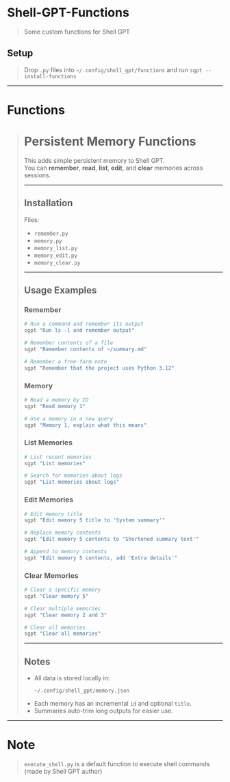 # Shell-GPT-Functions
> Some custom functions for Shell GPT

## Setup
> Drop `.py` files into `~/.config/shell_gpt/functions` and run `sgpt --install-functions`

---

# Functions

> # Persistent Memory Functions
>
> This adds simple persistent memory to Shell GPT.  
> You can **remember**, **read**, **list**, **edit**, and **clear** memories across sessions.
>
> ---
>
> ## Installation
>
> Files:
>
> - `remember.py`
> - `memory.py`
> - `memory_list.py`
> - `memory_edit.py`
> - `memory_clear.py`
>
> ---
>
> ## Usage Examples
>
> ### Remember
>
> ```bash
> # Run a command and remember its output
> sgpt "Run ls -l and remember output"
>
> # Remember contents of a file
> sgpt "Remember contents of ~/summary.md"
>
> # Remember a free-form note
> sgpt "Remember that the project uses Python 3.12"
> ```
>
> ### Memory
>
> ```bash
> # Read a memory by ID
> sgpt "Read memory 1"
>
> # Use a memory in a new query
> sgpt "Memory 1, explain what this means"
> ```
>
> ### List Memories
>
> ```bash
> # List recent memories
> sgpt "List memories"
>
> # Search for memories about logs
> sgpt "List memories about logs"
> ```
>
> ### Edit Memories
>
> ```bash
> # Edit memory title
> sgpt "Edit memory 5 title to 'System summary'"
>
> # Replace memory contents
> sgpt "Edit memory 5 contents to 'Shortened summary text'"
>
> # Append to memory contents
> sgpt "Edit memory 5 contents, add 'Extra details'"
> ```
>
> ### Clear Memories
>
> ```bash
> # Clear a specific memory
> sgpt "Clear memory 5"
>
> # Clear multiple memories
> sgpt "Clear memory 2 and 3"
>
> # Clear all memories
> sgpt "Clear all memories"
> ```
>
> ---
>
> ## Notes
>
> - All data is stored locally in:
>   ```
>   ~/.config/shell_gpt/memory.json
>   ```
> - Each memory has an incremental `id` and optional `title`.
> - Summaries auto-trim long outputs for easier use.

---

# Note
> `execute_shell.py` is a default function to execute shell commands (made by Shell GPT author)

